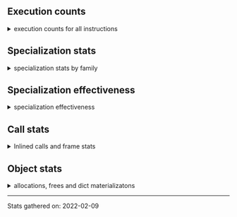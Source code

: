 ## Execution counts

<details>
<summary> execution counts for all instructions </summary>

| Name | Count | Self | Cumulative | Miss ratio |
| --- | --- | --- | --- | --- |
| LOAD_FAST | 9931880481 | 14.1% | 14.1% |  |
| LOAD_CONST | 3415423066 | 4.8% | 18.9% |  |
| STORE_FAST__STORE_FAST | 3329530318 | 4.7% | 23.6% |  |
| STORE_FAST__LOAD_FAST | 3113599779 | 4.4% | 28.0% |  |
| LOAD_FAST__LOAD_FAST | 3094883528 | 4.4% | 32.4% |  |
| LOAD_ATTR_INSTANCE_VALUE | 2702784099 | 3.8% | 36.3% | 1.5% |
| RESUME | 2203170087 | 3.1% | 39.4% |  |
| PRECALL_FUNCTION | 2023890227 | 2.9% | 42.3% |  |
| RETURN_VALUE | 1991423770 | 2.8% | 45.1% |  |
| POP_JUMP_IF_FALSE | 1759707691 | 2.5% | 47.6% |  |
| PRECALL_METHOD | 1690472921 | 2.4% | 50.0% |  |
| LOAD_FAST__LOAD_CONST | 1636575188 | 2.3% | 52.3% |  |
| FOR_ITER | 1511056684 | 2.1% | 54.4% |  |
| BINARY_OP_ADD_INT | 1376767512 | 2.0% | 56.4% | 0.0% |
| JUMP_ABSOLUTE_QUICK | 1287379940 | 1.8% | 58.2% |  |
| LOAD_GLOBAL_BUILTIN | 1279213916 | 1.8% | 60.0% | 0.6% |
| COMPARE_OP_INT_JUMP | 1242545496 | 1.8% | 61.8% | 0.0% |
| LOAD_GLOBAL_MODULE | 1202944916 | 1.7% | 63.5% | 0.3% |
| POP_TOP | 1160148279 | 1.6% | 65.1% |  |
| BINARY_SUBSCR_ADAPTIVE | 1150542370 | 1.6% | 66.8% |  |
| CALL_PY_EXACT_ARGS | 1115097470 | 1.6% | 68.3% | 4.1% |
| BINARY_SUBSCR_LIST_INT | 1089463038 | 1.5% | 69.9% | 1.1% |
| UNPACK_SEQUENCE | 1077768771 | 1.5% | 71.4% |  |
| STORE_FAST | 1072918220 | 1.5% | 72.9% |  |
| SWAP | 1046586426 | 1.5% | 74.4% |  |
| COPY | 987443228 | 1.4% | 75.8% |  |
| BINARY_OP_MULTIPLY_FLOAT | 913473816 | 1.3% | 77.1% | 1.0% |
| LOAD_METHOD_CACHED | 835723077 | 1.2% | 78.3% | 3.0% |
| BINARY_OP | 688981854 | 1.0% | 79.3% |  |
| LOAD_ATTR_ADAPTIVE | 656982222 | 0.9% | 80.2% |  |
| CALL_ADAPTIVE | 601523350 | 0.9% | 81.0% |  |
| LOAD_CONST__LOAD_FAST | 595683423 | 0.8% | 81.9% |  |
| BINARY_OP_ADD_FLOAT | 559045891 | 0.8% | 82.7% | 1.2% |
| POP_JUMP_IF_TRUE | 558600899 | 0.8% | 83.5% |  |
| STORE_SUBSCR_ADAPTIVE | 549751407 | 0.8% | 84.3% |  |
| STORE_ATTR_INSTANCE_VALUE | 533834109 | 0.8% | 85.0% | 1.3% |
| BINARY_OP_SUBTRACT_INT | 491987579 | 0.7% | 85.7% | 0.6% |
| LOAD_METHOD_NO_DICT | 474682874 | 0.7% | 86.4% | 1.2% |
| BUILD_SLICE | 435110752 | 0.6% | 87.0% |  |
| LOAD_DEREF | 406043283 | 0.6% | 87.6% |  |
| CALL_NO_KW_BUILTIN_O | 373798474 | 0.5% | 88.1% | 0.5% |
| BINARY_OP_SUBTRACT_FLOAT | 371202510 | 0.5% | 88.6% | 2.8% |
| STORE_SUBSCR_LIST_INT | 365830772 | 0.5% | 89.1% |  |
| JUMP_FORWARD | 346062078 | 0.5% | 89.6% |  |
| CALL_NO_KW_ISINSTANCE | 308732016 | 0.4% | 90.1% |  |
| BINARY_OP_ADAPTIVE | 286416871 | 0.4% | 90.5% |  |
| LOAD_ATTR_WITH_HINT | 282547343 | 0.4% | 90.9% | 4.9% |
| LOAD_METHOD_ADAPTIVE | 281439164 | 0.4% | 91.3% |  |
| CONTAINS_OP | 255557706 | 0.4% | 91.6% |  |
| BUILD_TUPLE | 254405325 | 0.4% | 92.0% |  |
| CALL_NO_KW_LEN | 248084848 | 0.4% | 92.4% |  |
| GET_ITER | 244230483 | 0.3% | 92.7% |  |
| IS_OP | 242380335 | 0.3% | 93.0% |  |
| LOAD_ATTR_SLOT | 238691612 | 0.3% | 93.4% | 11.3% |
| BINARY_OP_MULTIPLY_INT | 232362807 | 0.3% | 93.7% | 0.8% |
| CALL_NO_KW_BUILTIN_FAST | 224463161 | 0.3% | 94.0% | 0.1% |
| CALL_NO_KW_METHOD_DESCRIPTOR_FAST | 218706615 | 0.3% | 94.3% |  |
| NOP | 213427100 | 0.3% | 94.6% |  |
| EXTENDED_ARG | 208421118 | 0.3% | 94.9% |  |
| YIELD_VALUE | 208346050 | 0.3% | 95.2% |  |
| POP_JUMP_IF_NONE | 181384559 | 0.3% | 95.5% |  |
| COMPARE_OP | 177245203 | 0.3% | 95.7% |  |
| POP_JUMP_IF_NOT_NONE | 161507774 | 0.2% | 96.0% |  |
| BINARY_SUBSCR_GETITEM | 144775506 | 0.2% | 96.2% | 0.0% |
| COMPARE_OP_ADAPTIVE | 144659274 | 0.2% | 96.4% |  |
| CALL_NO_KW_LIST_APPEND | 123803629 | 0.2% | 96.6% |  |
| BINARY_SUBSCR_DICT | 118780324 | 0.2% | 96.7% |  |
| BINARY_SUBSCR_TUPLE_INT | 112874411 | 0.2% | 96.9% | 2.0% |
| LOAD_ATTR_MODULE | 111442533 | 0.2% | 97.0% | 2.0% |
| CALL_BUILTIN_CLASS | 107183841 | 0.2% | 97.2% | 0.0% |
| STORE_ATTR_SLOT | 103828758 | 0.1% | 97.3% | 1.7% |
| CALL_NO_KW_METHOD_DESCRIPTOR_NOARGS | 102880250 | 0.1% | 97.5% | 0.0% |
| COPY_FREE_VARS | 75350912 | 0.1% | 97.6% |  |
| LIST_APPEND | 64196572 | 0.1% | 97.7% |  |
| BINARY_OP_ADD_UNICODE | 61464056 | 0.1% | 97.8% | 0.1% |
| MAKE_FUNCTION | 60781916 | 0.1% | 97.9% |  |
| BUILD_LIST | 60034573 | 0.1% | 97.9% |  |
| BUILD_MAP | 59108363 | 0.1% | 98.0% |  |
| MAKE_CELL | 57652935 | 0.1% | 98.1% |  |
| CALL_NO_KW_STR_1 | 55981059 | 0.1% | 98.2% |  |
| KW_NAMES | 55638939 | 0.1% | 98.3% |  |
| COMPARE_OP_FLOAT_JUMP | 55015752 | 0.1% | 98.3% | 0.1% |
| JUMP_IF_FALSE_OR_POP | 54978386 | 0.1% | 98.4% |  |
| LOAD_METHOD_CLASS | 54451150 | 0.1% | 98.5% | 0.1% |
| CALL_BUILTIN_FAST_WITH_KEYWORDS | 51980784 | 0.1% | 98.6% | 0.6% |
| CALL | 51401318 | 0.1% | 98.6% |  |
| CALL_NO_KW_TYPE_1 | 50575512 | 0.1% | 98.7% |  |
| COMPARE_OP_STR_JUMP | 50202044 | 0.1% | 98.8% | 0.6% |
| STORE_ATTR_WITH_HINT | 47523736 | 0.1% | 98.9% | 2.4% |
| LOAD_GLOBAL | 46505770 | 0.1% | 98.9% |  |
| SEND | 43219153 | 0.1% | 99.0% |  |
| RETURN_GENERATOR | 42512059 | 0.1% | 99.0% |  |
| CALL_FUNCTION_EX | 42154638 | 0.1% | 99.1% |  |
| CALL_NO_KW_METHOD_DESCRIPTOR_O | 40546517 | 0.1% | 99.2% | 0.0% |
| JUMP_NO_INTERRUPT | 39050663 | 0.1% | 99.2% |  |
| CALL_PY_WITH_DEFAULTS | 37533815 | 0.1% | 99.3% | 0.1% |
| STORE_SUBSCR_DICT | 37300543 | 0.1% | 99.3% |  |
| STORE_ATTR_ADAPTIVE | 36378436 | 0.1% | 99.4% |  |
| LOAD_METHOD | 35148385 | 0.0% | 99.4% |  |
| LOAD_CLOSURE | 34249850 | 0.0% | 99.5% |  |
| JUMP_IF_TRUE_OR_POP | 33972598 | 0.0% | 99.5% |  |
| DICT_MERGE | 33242534 | 0.0% | 99.6% |  |
| UNARY_NOT | 33047271 | 0.0% | 99.6% |  |
| STORE_DEREF | 28775170 | 0.0% | 99.7% |  |
| STORE_NAME | 21894544 | 0.0% | 99.7% |  |
| LOAD_ATTR | 20401561 | 0.0% | 99.7% |  |
| UNARY_NEGATIVE | 14881078 | 0.0% | 99.7% |  |
| MAP_ADD | 14626288 | 0.0% | 99.8% |  |
| LOAD_METHOD_MODULE | 14496036 | 0.0% | 99.8% | 0.5% |
| CALL_NO_KW_TUPLE_1 | 14028957 | 0.0% | 99.8% | 0.0% |
| UNARY_INVERT | 13699443 | 0.0% | 99.8% |  |
| LOAD_NAME | 13136417 | 0.0% | 99.8% |  |
| IMPORT_FROM | 11216572 | 0.0% | 99.8% |  |
| IMPORT_NAME | 9953540 | 0.0% | 99.9% |  |
| STORE_GLOBAL | 8785290 | 0.0% | 99.9% |  |
| DELETE_SUBSCR | 8675771 | 0.0% | 99.9% |  |
| LOAD_GLOBAL_ADAPTIVE | 7914936 | 0.0% | 99.9% |  |
| FORMAT_VALUE | 7242173 | 0.0% | 99.9% |  |
| PUSH_EXC_INFO | 6952319 | 0.0% | 99.9% |  |
| POP_EXCEPT | 6952319 | 0.0% | 99.9% |  |
| JUMP_IF_NOT_EXC_MATCH | 6852003 | 0.0% | 99.9% |  |
| LIST_EXTEND | 6370512 | 0.0% | 99.9% |  |
| LIST_TO_TUPLE | 5638161 | 0.0% | 100.0% |  |
| STORE_ATTR | 4956068 | 0.0% | 100.0% |  |
| BUILD_STRING | 4163211 | 0.0% | 100.0% |  |
| GET_YIELD_FROM_ITER | 3689690 | 0.0% | 100.0% |  |
| BEFORE_WITH | 3369955 | 0.0% | 100.0% |  |
| BINARY_SUBSCR | 3225611 | 0.0% | 100.0% |  |
| JUMP_ABSOLUTE | 1849398 | 0.0% | 100.0% |  |
| DELETE_ATTR | 1833891 | 0.0% | 100.0% |  |
| DELETE_FAST | 1684406 | 0.0% | 100.0% |  |
| BUILD_CONST_KEY_MAP | 1225311 | 0.0% | 100.0% |  |
| LOAD_BUILD_CLASS | 1145277 | 0.0% | 100.0% |  |
| BUILD_SET | 1115339 | 0.0% | 100.0% |  |
| STORE_SUBSCR | 931304 | 0.0% | 100.0% |  |
| RERAISE | 775165 | 0.0% | 100.0% |  |
| RAISE_VARARGS | 581809 | 0.0% | 100.0% |  |
| GET_AWAITABLE | 478800 | 0.0% | 100.0% |  |
| DICT_UPDATE | 325417 | 0.0% | 100.0% |  |
| BINARY_OP_INPLACE_ADD_UNICODE | 325402 | 0.0% | 100.0% | 73.7% |
| DELETE_NAME | 182012 | 0.0% | 100.0% |  |
| SET_ADD | 154916 | 0.0% | 100.0% |  |
| IMPORT_STAR | 49027 | 0.0% | 100.0% |  |
| SET_UPDATE | 18280 | 0.0% | 100.0% |  |
| WITH_EXCEPT_START | 16089 | 0.0% | 100.0% |  |
| LOAD_CLASSDEREF | 1966 | 0.0% | 100.0% |  |
| DELETE_DEREF | 1680 | 0.0% | 100.0% |  |
| SETUP_ANNOTATIONS | 1507 | 0.0% | 100.0% |  |


</details>

## Specialization stats

<details>
<summary> specialization stats by family </summary>

### BINARY_SUBSCR

<details>
<summary> specialization stats for BINARY_SUBSCR family </summary>

| Kind | Count | Ratio |
| --- | --- | --- |
|  unquickened |      3225611 | 0.1% |
|     deferred |   1132454138 | 46.1% |
|        deopt |       276810 | 0.0% |
|          hit |   1306353674 | 53.2% |
|         miss |     14765424 | 0.6% |

#### Specialization attempts

|  | Count | Ratio |
| --- | --- | --- |
| Success | 585730 | 3.2% |
| Failure | 17502502 | 96.8% |

| Failure kind | Count | Ratio |
| --- | --- | --- |
| array int | 10680434 | 61.0% |
| list slice | 3528624 | 20.2% |
| buffer int | 1631426 | 9.3% |
| buffer slice | 497328 | 2.8% |
| other | 477293 | 2.7% |
| string int | 375976 | 2.1% |
| string slice | 232968 | 1.3% |
| tuple slice | 71367 | 0.4% |
| sequence int | 7042 | 0.0% |
| array slice | 44 | 0.0% |


</details>

### STORE_SUBSCR

<details>
<summary> specialization stats for STORE_SUBSCR family </summary>

| Kind | Count | Ratio |
| --- | --- | --- |
|  unquickened |       931304 | 0.1% |
|     deferred |    541088579 | 57.2% |
|          hit |    403131315 | 42.7% |

#### Specialization attempts

|  | Count | Ratio |
| --- | --- | --- |
| Success | 194458 | 2.2% |
| Failure | 8468370 | 97.8% |

| Failure kind | Count | Ratio |
| --- | --- | --- |
| array int | 4347625 | 51.3% |
| list slice | 2486943 | 29.4% |
| bytearray int | 996227 | 11.8% |
| dict subclass no override | 323164 | 3.8% |
| py simple | 185399 | 2.2% |
| out of range | 114916 | 1.4% |
| other | 13927 | 0.2% |
| array slice | 147 | 0.0% |
| py other | 22 | 0.0% |


</details>

### UNPACK_SEQUENCE

<details>
<summary> specialization stats for UNPACK_SEQUENCE family </summary>

| Kind | Count | Ratio |
| --- | --- | --- |
|  unquickened |   1077768771 | 100.0% |

#### Specialization attempts

|  | Count | Ratio |
| --- | --- | --- |
| Success | 0 | 0.0% |
| Failure | 1077768771 | 100.0% |

| Failure kind | Count | Ratio |
| --- | --- | --- |
| tuple | 755442381 | 70.1% |
| list | 322116829 | 29.9% |
| other | 209561 | 0.0% |


</details>

### FOR_ITER

<details>
<summary> specialization stats for FOR_ITER family </summary>

| Kind | Count | Ratio |
| --- | --- | --- |
|  unquickened |   1511056684 | 100.0% |

#### Specialization attempts

|  | Count | Ratio |
| --- | --- | --- |
| Success | 0 | 0.0% |
| Failure | 1511056684 | 100.0% |

| Failure kind | Count | Ratio |
| --- | --- | --- |
| list | 557496871 | 36.9% |
| range | 525211601 | 34.8% |
| other | 109241059 | 7.2% |
| enumerate | 90049075 | 6.0% |
| set | 66878418 | 4.4% |
| dict items | 61162856 | 4.0% |
| tuple | 59689897 | 4.0% |
| generator | 31323818 | 2.1% |
| itertools | 7140510 | 0.5% |
| dict keys | 1028528 | 0.1% |
| string | 961901 | 0.1% |
| bytes | 647051 | 0.0% |
| dict values | 225099 | 0.0% |


</details>

### STORE_ATTR

<details>
<summary> specialization stats for STORE_ATTR family </summary>

| Kind | Count | Ratio |
| --- | --- | --- |
|  unquickened |      4956068 | 0.7% |
|     deferred |     35238016 | 4.9% |
|        deopt |       171455 | 0.0% |
|          hit |    675579280 | 93.1% |
|         miss |      9607323 | 1.3% |

#### Specialization attempts

|  | Count | Ratio |
| --- | --- | --- |
| Success | 636527 | 55.8% |
| Failure | 503893 | 44.2% |

| Failure kind | Count | Ratio |
| --- | --- | --- |
| overriding descriptor | 159794 | 31.7% |
| overridden | 151324 | 30.0% |
| out of range | 97855 | 19.4% |
| not managed dict | 37992 | 7.5% |
| method | 27240 | 5.4% |
| mutable class | 18691 | 3.7% |
| non object slot | 9872 | 2.0% |
| property | 1125 | 0.2% |


</details>

### LOAD_ATTR

<details>
<summary> specialization stats for LOAD_ATTR family </summary>

| Kind | Count | Ratio |
| --- | --- | --- |
|  unquickened |     20401561 | 0.5% |
|     deferred |    645245423 | 16.1% |
|        deopt |      1564892 | 0.0% |
|          hit |   3250399399 | 81.2% |
|         miss |     85066188 | 2.1% |

#### Specialization attempts

|  | Count | Ratio |
| --- | --- | --- |
| Success | 2795656 | 23.8% |
| Failure | 8941143 | 76.2% |

| Failure kind | Count | Ratio |
| --- | --- | --- |
| overridden | 2763933 | 30.9% |
| out of range | 1993033 | 22.3% |
| overriding descriptor | 1684893 | 18.8% |
| not managed dict | 992113 | 11.1% |
| property | 631829 | 7.1% |
| method | 544192 | 6.1% |
| non object slot | 198359 | 2.2% |
| mutable class | 125167 | 1.4% |
| module attr not found | 7624 | 0.1% |


</details>

### COMPARE_OP

<details>
<summary> specialization stats for COMPARE_OP family </summary>

| Kind | Count | Ratio |
| --- | --- | --- |
|  unquickened |    177245203 | 10.6% |
|     deferred |    142018893 | 8.5% |
|        deopt |        15831 | 0.0% |
|          hit |   1346842734 | 80.8% |
|         miss |       920558 | 0.1% |

#### Specialization attempts

|  | Count | Ratio |
| --- | --- | --- |
| Success | 265207 | 10.0% |
| Failure | 2375174 | 90.0% |

| Failure kind | Count | Ratio |
| --- | --- | --- |
| float long | 931206 | 39.2% |
| set | 579290 | 24.4% |
| different types | 201994 | 8.5% |
| other | 125465 | 5.3% |
| not followed by cond jump | 121274 | 5.1% |
| bool | 114707 | 4.8% |
| tuple | 101165 | 4.3% |
| big int | 95765 | 4.0% |
| bytes | 44720 | 1.9% |
| baseobject | 34478 | 1.5% |
| list | 21259 | 0.9% |
| long float | 3766 | 0.2% |
| string | 85 | 0.0% |


</details>

### LOAD_GLOBAL

<details>
<summary> specialization stats for LOAD_GLOBAL family </summary>

| Kind | Count | Ratio |
| --- | --- | --- |
|  unquickened |     46505770 | 1.8% |
|     deferred |      5059176 | 0.2% |
|        deopt |       100209 | 0.0% |
|          hit |   2470897183 | 97.5% |
|         miss |     11261649 | 0.4% |

#### Specialization attempts

|  | Count | Ratio |
| --- | --- | --- |
| Success | 2855760 | 100.0% |
| Failure | 0 | 0.0% |

| Failure kind | Count | Ratio |
| --- | --- | --- |


</details>

### BINARY_OP

<details>
<summary> specialization stats for BINARY_OP family </summary>

| Kind | Count | Ratio |
| --- | --- | --- |
|  unquickened |    688981854 | 13.8% |
|     deferred |    281599667 | 5.7% |
|        deopt |       594196 | 0.0% |
|          hit |   3974970821 | 79.9% |
|         miss |     31658752 | 0.6% |

#### Specialization attempts

|  | Count | Ratio |
| --- | --- | --- |
| Success | 845389 | 17.5% |
| Failure | 3971815 | 82.5% |

| Failure kind | Count | Ratio |
| --- | --- | --- |
| other | 2185998 | 55.0% |
| different types | 1785817 | 45.0% |


</details>

### LOAD_METHOD

<details>
<summary> specialization stats for LOAD_METHOD family </summary>

| Kind | Count | Ratio |
| --- | --- | --- |
|  unquickened |     35148385 | 2.1% |
|     deferred |    276106725 | 16.3% |
|        deopt |       571209 | 0.0% |
|          hit |   1348781232 | 79.8% |
|         miss |     30571905 | 1.8% |

#### Specialization attempts

|  | Count | Ratio |
| --- | --- | --- |
| Success | 1471905 | 27.6% |
| Failure | 3860534 | 72.4% |

| Failure kind | Count | Ratio |
| --- | --- | --- |
| has managed dict | 1273472 | 33.0% |
| has dict | 1091610 | 28.3% |
| instance attribute | 697359 | 18.1% |
| overridden | 253271 | 6.6% |
| class method obj | 216083 | 5.6% |
| metaclass attribute | 210112 | 5.4% |
| non overriding descriptor | 51456 | 1.3% |
| builtin class method | 23446 | 0.6% |
| mutable class | 13843 | 0.4% |
| not descriptor | 9050 | 0.2% |
| other | 8450 | 0.2% |
| property | 7182 | 0.2% |
| is attr | 2935 | 0.1% |
| overriding descriptor | 1635 | 0.0% |
| object slot | 567 | 0.0% |
| non object slot | 63 | 0.0% |


</details>

### CALL

<details>
<summary> specialization stats for CALL family </summary>

| Kind | Count | Ratio |
| --- | --- | --- |
|  unquickened |     51401318 | 2.0% |
|     deferred |    589564882 | 23.1% |
|        deopt |       886362 | 0.0% |
|          hit |   1868024623 | 73.1% |
|         miss |     48120003 | 1.9% |

#### Specialization attempts

|  | Count | Ratio |
| --- | --- | --- |
| Success | 2909906 | 24.3% |
| Failure | 9048562 | 75.7% |

| Failure kind | Count | Ratio |
| --- | --- | --- |
| bound method | 2136721 | 23.6% |
| python class | 1245467 | 13.8% |
| complex parameters | 1242451 | 13.7% |
| pycfunction with keywords | 887021 | 9.8% |
| class no vectorcall | 726609 | 8.0% |
| kwnames | 664960 | 7.3% |
| pycfunction | 576284 | 6.4% |
| pycfunction noargs | 407992 | 4.5% |
| class mutable | 327405 | 3.6% |
| other | 222312 | 2.5% |
| bad call flags | 179897 | 2.0% |
| pycfunction fast with keywords | 166293 | 1.8% |
| cmethod | 147990 | 1.6% |
| str | 79833 | 0.9% |
| method wrapper | 32561 | 0.4% |
| operator wrapper | 4766 | 0.1% |


</details>


</details>

## Specialization effectiveness

<details>
<summary> specialization effectiveness </summary>

| Instructions | Count | Ratio |
| --- | --- | --- |
| Basic | 43766320202 | 62.0% |
| Not specialized | 7565202361 | 10.7% |
| Specialized | 19234386704 | 27.3% |


</details>

## Call stats

<details>
<summary> Inlined calls and frame stats </summary>

|  | Count | Ratio |
| --- | --- | --- |
| Calls to PyEval_EvalDefault | 626328986 | 27.8% |
| Calls to Python functions inlined | 1628007250 | 72.2% |
| Frames pushed | 2003478149 | 88.9% |
| Frame objects created | 21829965 | 1.0% |


</details>

## Object stats

<details>
<summary> allocations, frees and dict materializatons </summary>

|  | Count | Ratio |
| --- | --- | --- |
| Allocations | 3981673359 |  |
| Frees | 3899741124 |  |
| New values | 70587937 |  |
| Materialize dict (on request) | 3021414 | 4.3% |
| Materialize dict (new key) | 1972788 | 2.8% |
| Materialize dict (too big) | 0 | 0.0% |


</details>

---
Stats gathered on: 2022-02-09

